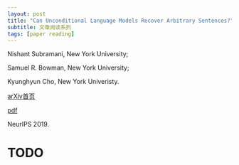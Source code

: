 ```yaml
---
layout: post
title: "Can Unconditional Language Models Recover Arbitrary Sentences?"
subtitle: 文章阅读系列
tags: [paper reading]
---
```


Nishant Subramani, New York University;

Samuel R. Bowman, New York University;

Kyunghyun Cho, New York Univeristy.

[arXiv首页](https://arxiv.org/abs/1907.04944)

[pdf](https://arxiv.org/pdf/1907.04944.pdf)

NeurIPS 2019.

# TODO